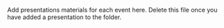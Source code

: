Add presentations materials for each event here.  Delete this file once you have added a presentation to the folder.
